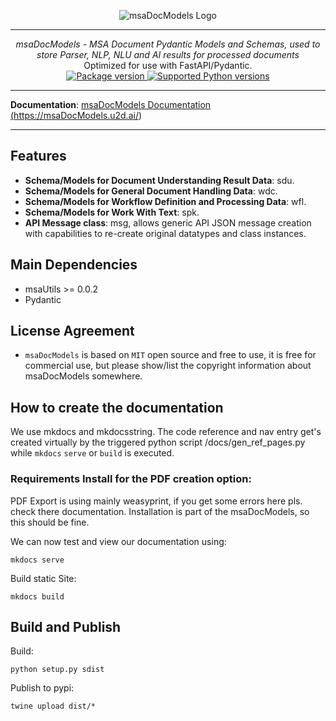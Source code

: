 <p align="center">
  <img src="http://logos.u2d.ai/msaDocModels_logo.png?raw=true" alt="msaDocModels Logo"/>
</p>

------
<p align="center">
    <em>msaDocModels - MSA Document Pydantic Models and Schemas, used to store Parser, NLP, NLU and AI results for processed documents</em>
<br>
    Optimized for use with FastAPI/Pydantic.
<br>
  <a href="https://pypi.org/project/msaDocModels" target="_blank">
      <img src="https://img.shields.io/pypi/v/msaDocModels?color=%2334D058&label=pypi%20package" alt="Package version">
  </a>
  <a href="https://pypi.org/project/msaDocModels" target="_blank">
      <img src="https://img.shields.io/pypi/pyversions/msaDocModels.svg?color=%2334D058" alt="Supported Python versions">
  </a>
</p>

------

**Documentation**: <a href="https://msaDocModels.u2d.ai/" target="_blank">msaDocModels Documentation (https://msaDocModels.u2d.ai/)</a>

------

## Features
- **Schema/Models for Document Understanding Result Data**: sdu.
- **Schema/Models for General Document Handling Data**: wdc.
- **Schema/Models for Workflow Definition and Processing Data**: wfl.
- **Schema/Models for Work With Text**: spk.
- **API Message class**: msg, allows generic API JSON message creation with capabilities to re-create original datatypes and class instances.


## Main Dependencies

- msaUtils >= 0.0.2
- Pydantic



## License Agreement

- `msaDocModels` is based on `MIT` open source and free to use, it is free for commercial use, but please show/list the copyright information about msaDocModels somewhere.


## How to create the documentation

We use mkdocs and mkdocsstring. The code reference and nav entry get's created virtually by the triggered python script /docs/gen_ref_pages.py while ``mkdocs`` ``serve`` or ``build`` is executed.

### Requirements Install for the PDF creation option:
PDF Export is using mainly weasyprint, if you get some errors here pls. check there documentation. Installation is part of the msaDocModels, so this should be fine.

We can now test and view our documentation using:

    mkdocs serve

Build static Site:

    mkdocs build


## Build and Publish
  
Build:  

    python setup.py sdist

Publish to pypi:

    twine upload dist/*
